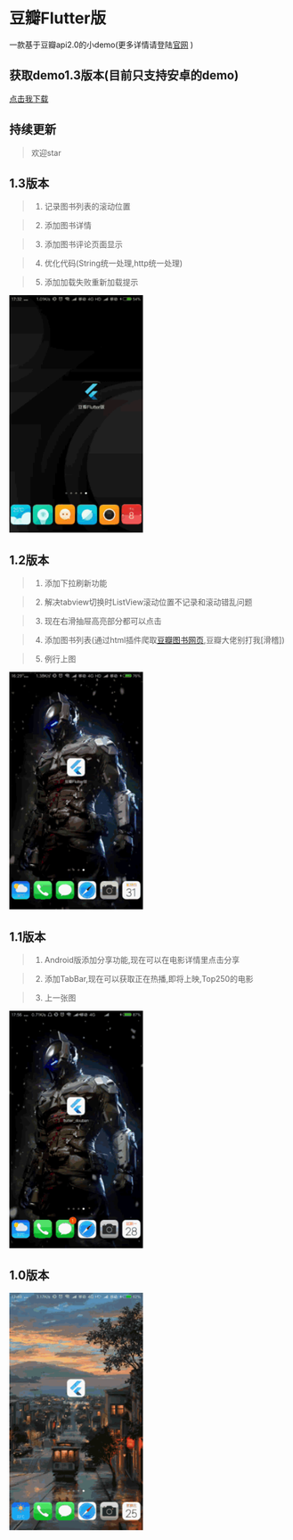 # 豆瓣Flutter版

一款基于豆瓣api2.0的小demo(更多详情请登陆[官网](https://www.douban.com) )

## 获取demo1.3版本(目前只支持安卓的demo)

[点击我下载](https://github.com/rhylme/flutter_douban/blob/master/apk/app1.3.apk?raw=true)

## 持续更新

> 欢迎star

## 1.3版本

> 1. 记录图书列表的滚动位置

> 2. 添加图书详情

> 3. 添加图书评论页面显示

> 4. 优化代码(String统一处理,http统一处理)

> 5. 添加加载失败重新加载提示

<img src="/gif/index1.3.gif" width="240px" height="426px"/>

## 1.2版本

> 1. 添加下拉刷新功能

> 2. 解决tabview切换时ListView滚动位置不记录和滚动错乱问题

> 3. 现在右滑抽屉高亮部分都可以点击

> 4. 添加图书列表(通过html插件爬取[豆瓣图书网页](https://book.douban.com),豆瓣大佬别打我[滑稽])

> 5. 例行上图

<img src="/gif/index1.2.gif" width="240px" height="426px"/>

## 1.1版本

> 1. Android版添加分享功能,现在可以在电影详情里点击分享

> 2. 添加TabBar,现在可以获取正在热播,即将上映,Top250的电影

> 3. 上一张图

 <img src="/gif/index1.1.gif" width="240px" height="426px"/>

## 1.0版本

 <img src="/gif/index.gif" width="240px" height="426px"/>





